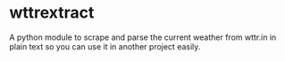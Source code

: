 # wttrextract
A python module to scrape and parse the current weather from wttr.in in plain text so you can use it in another project easily.
